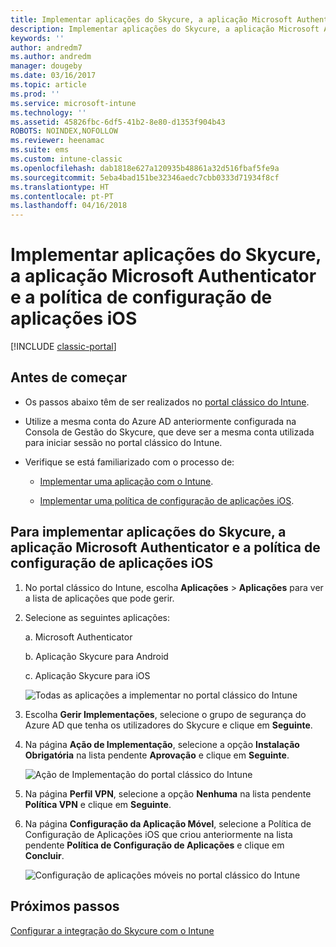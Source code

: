 ```yaml
---
title: Implementar aplicações do Skycure, a aplicação Microsoft Authenticator e a política de configuração para iOS
description: Implementar aplicações do Skycure, a aplicação Microsoft Authenticator e a política de configuração para iOS no portal clássico do Intune.
keywords: ''
author: andredm7
ms.author: andredm
manager: dougeby
ms.date: 03/16/2017
ms.topic: article
ms.prod: ''
ms.service: microsoft-intune
ms.technology: ''
ms.assetid: 45826fbc-6df5-41b2-8e80-d1353f904b43
ROBOTS: NOINDEX,NOFOLLOW
ms.reviewer: heenamac
ms.suite: ems
ms.custom: intune-classic
ms.openlocfilehash: dab1818e627a120935b48861a32d516fbaf5fe9a
ms.sourcegitcommit: 5eba4bad151be32346aedc7cbb0333d71934f8cf
ms.translationtype: HT
ms.contentlocale: pt-PT
ms.lasthandoff: 04/16/2018
---
```

# <a name="deploy-skycure-apps-microsoft-authenticator-app-and-ios-app-configuration-policy"></a>Implementar aplicações do Skycure, a aplicação Microsoft Authenticator e a política de configuração de aplicações iOS

[!INCLUDE [classic-portal](../includes/classic-portal.md)]

## <a name="before-you-begin"></a>Antes de começar

-   Os passos abaixo têm de ser realizados no [portal clássico do Intune](https://manage.microsoft.com/).

-   Utilize a mesma conta do Azure AD anteriormente configurada na Consola de Gestão do Skycure, que deve ser a mesma conta utilizada para iniciar sessão no portal clássico do Intune.

-   Verifique se está familiarizado com o processo de:

    -   [Implementar uma aplicação com o Intune](/intune-classic/deploy-use/deploy-apps-in-microsoft-intune).

    -   [Implementar uma política de configuração de aplicações iOS](/intune-classic/deploy-use/configure-ios-apps-with-mobile-app-configuration-policies-in-microsoft-intune).

## <a name="to-deploy-skycure-apps-microsoft-authenticator-app-and-the-ios-app-configuration-policy"></a>Para implementar aplicações do Skycure, a aplicação Microsoft Authenticator e a política de configuração de aplicações iOS

1.  No portal clássico do Intune, escolha **Aplicações** &gt; **Aplicações** para ver a lista de aplicações que pode gerir.

2.  Selecione as seguintes aplicações:

    a.  Microsoft Authenticator

    b.  Aplicação Skycure para Android

    c.  Aplicação Skycure para iOS

       ![Todas as aplicações a implementar no portal clássico do Intune](../media/mtp/skycure-deploy-app-1.png)

3.  Escolha **Gerir Implementações**, selecione o grupo de segurança do Azure AD que tenha os utilizadores do Skycure e clique em **Seguinte**.

4.  Na página **Ação de Implementação**, selecione a opção **Instalação Obrigatória** na lista pendente **Aprovação** e clique em **Seguinte**.

    ![Ação de Implementação do portal clássico do Intune](../media/mtp/skycure-deploy-app-2.png)

5.  Na página **Perfil VPN**, selecione a opção **Nenhuma** na lista pendente **Política VPN** e clique em **Seguinte**.

6.  Na página **Configuração da Aplicação Móvel**, selecione a Política de Configuração de Aplicações iOS que criou anteriormente na lista pendente **Política de Configuração de Aplicações** e clique em **Concluir**.

    ![Configuração de aplicações móveis no portal clássico do Intune](../media/mtp/skycure-deploy-app-3.png)

## <a name="next-steps"></a>Próximos passos

[Configurar a integração do Skycure com o Intune](/intune-classic/deploy-use/setup-the-skycure-integration-with-Intune)

